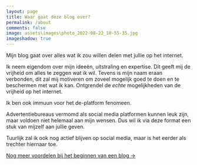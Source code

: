 ```yaml
---
layout: page
title: Waar gaat deze blog over? 
permalink: /about
comments: false
image: assets\images\photo_2022-08-22_10-55-35.jpg
imageshadow: true
---
```


Mijn blog gaat over alles wat ik zou willen delen met jullie op het internet. 

Ik neem eigendom over mijn ideeën, uitstraling en expertise. Dit geeft mij de vrijheid om alles te zeggen wat ik wil. Tevens is mijn naam eraan verbonden, dit zal mij motiveren om zoveel mogelijk goed te doen en te beschermen met wat ik kan. Ontgrendel de _echte_ mogelijkheden van de vrijheid op het internet.

Ik ben ook immuun voor het de-platform fenomeen. 

Advertentiebureaus vermomd als social media platformen kunnen leuk zijn, maar voldoen niet helemaal aan mijn wensen. Dus wil ik via deze format een stuk van mijzelf aan jullie geven.

Tuurlijk zal ik ook nog actief blijven op social media, maar is het eerder als trechter hiernaar toe.

<a target="_blank" href="/Waarom-zou-je-een-blog-starten" class="btn btn-dark"> Nog meer voordelen bij het beginnen van een blog &rarr;</a>

